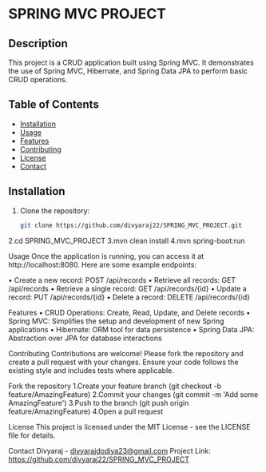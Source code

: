 # SPRING MVC PROJECT

## Description
This project is a CRUD application built using Spring MVC. It demonstrates the use of Spring MVC, Hibernate, and Spring Data JPA to perform basic CRUD operations.

## Table of Contents
- [Installation](#installation)
- [Usage](#usage)
- [Features](#features)
- [Contributing](#contributing)
- [License](#license)
- [Contact](#contact)

## Installation
1. Clone the repository:
   ```sh
   git clone https://github.com/divyaraj22/SPRING_MVC_PROJECT.git
2.cd SPRING_MVC_PROJECT
3.mvn clean install
4.mvn spring-boot:run

Usage
Once the application is running, you can access it at http://localhost:8080. Here are some example endpoints:

• Create a new record: POST /api/records
• Retrieve all records: GET /api/records
• Retrieve a single record: GET /api/records/{id}
• Update a record: PUT /api/records/{id}
• Delete a record: DELETE /api/records/{id}

Features
• CRUD Operations: Create, Read, Update, and Delete records
• Spring MVC: Simplifies the setup and development of new Spring applications
• Hibernate: ORM tool for data persistence
• Spring Data JPA: Abstraction over JPA for database interactions

Contributing
Contributions are welcome! Please fork the repository and create a pull request with your changes. Ensure your code follows the existing style and includes tests where applicable.

Fork the repository
1.Create your feature branch (git checkout -b feature/AmazingFeature)
2.Commit your changes (git commit -m 'Add some AmazingFeature')
3.Push to the branch (git push origin feature/AmazingFeature)
4.Open a pull request

License
This project is licensed under the MIT License - see the LICENSE file for details.

Contact
Divyaraj - divyarajdodiya23@gmail.com
Project Link: https://github.com/divyaraj22/SPRING_MVC_PROJECT
